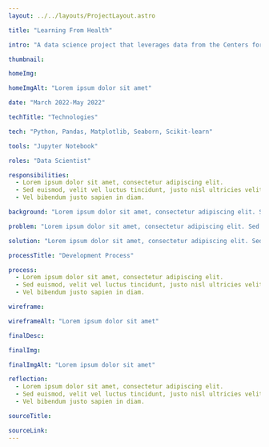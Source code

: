 ```yaml
---
layout: ../../layouts/ProjectLayout.astro

title: "Learning From Health"

intro: "A data science project that leverages data from the Centers for Disease Control and Prevention (CDC) to develop predictive models for income, based on health statistics such as diabetes, cholesterol, and kidney disease."

thumbnail:

homeImg:

homeImgAlt: "Lorem ipsum dolor sit amet"

date: "March 2022-May 2022"

techTitle: "Technologies"

tech: "Python, Pandas, Matplotlib, Seaborn, Scikit-learn"

tools: "Jupyter Notebook"

roles: "Data Scientist"

responsibilities:
  - Lorem ipsum dolor sit amet, consectetur adipiscing elit.
  - Sed euismod, velit vel luctus tincidunt, justo nisl ultricies velit.
  - Vel bibendum justo sapien in diam.

background: "Lorem ipsum dolor sit amet, consectetur adipiscing elit. Sed euismod, velit vel luctus tincidunt, justo nisl ultricies velit, vel bibendum justo sapien in diam."

problem: "Lorem ipsum dolor sit amet, consectetur adipiscing elit. Sed euismod, velit vel luctus tincidunt, justo nisl ultricies velit, vel bibendum justo sapien in diam."

solution: "Lorem ipsum dolor sit amet, consectetur adipiscing elit. Sed euismod, velit vel luctus tincidunt, justo nisl ultricies velit, vel bibendum justo sapien in diam."

processTitle: "Development Process"

process:
  - Lorem ipsum dolor sit amet, consectetur adipiscing elit.
  - Sed euismod, velit vel luctus tincidunt, justo nisl ultricies velit.
  - Vel bibendum justo sapien in diam.

wireframe:

wireframeAlt: "Lorem ipsum dolor sit amet"

finalDesc:

finalImg:

finalImgAlt: "Lorem ipsum dolor sit amet"

reflection:
  - Lorem ipsum dolor sit amet, consectetur adipiscing elit.
  - Sed euismod, velit vel luctus tincidunt, justo nisl ultricies velit.
  - Vel bibendum justo sapien in diam.

sourceTitle:

sourceLink:
---
```

